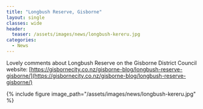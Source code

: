```yaml
---
title: "Longbush Reserve, Gisborne"
layout: single
classes: wide
header:
  teaser: /assets/images/news/longbush-kereru.jpg
categories:
  - News
---
```


Lovely comments about Longbush Reserve on the Gisborne District Council website: [https://gisbornecity.co.nz/gisborne-blog/longbush-reserve-gisborne/](https://gisbornecity.co.nz/gisborne-blog/longbush-reserve-gisborne/)

{% include figure image_path="/assets/images/news/longbush-kereru.jpg" %}
